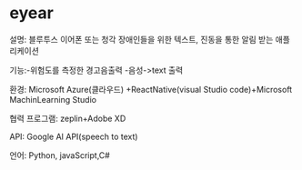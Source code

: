 # eyear
설명: 블루투스 이어폰 또는 청각 장애인들을 위한 텍스트, 진동을 통한 알림 받는 애플리케이션

기능:-위험도를 측정한 경고음출력
    -음성->text 출력
    

환경: Microsoft Azure(클라우드) +ReactNative(visual Studio code)+Microsoft MachinLearning Studio 

협력  프로그램: zeplin+Adobe XD

API: Google AI API(speech to text)

언어: Python, javaScript,C#
